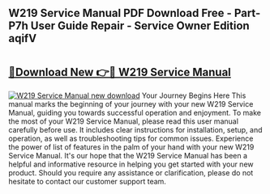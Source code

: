 ## W219 Service Manual PDF Download Free - Part-P7h User Guide Repair - Service Owner Edition aqifV

# <h2><a href="http://bc95235.oget.top/?id=W219+Service+Manual">🔗Download New 👉🔴 W219 Service Manual</a></h2>

[![W219 Service Manual new download](https://i.imgur.com/5g1atiW.png)](http://bc95235.oget.top/?id=W219+Service+Manual)
Your Journey Begins Here This manual marks the beginning of your journey with your new W219 Service Manual, guiding you towards successful operation and enjoyment. To make the most of your W219 Service Manual, please read this user manual carefully before use. It includes clear instructions for installation, setup, and operation, as well as troubleshooting tips for common issues. Experience the power of list of features in the palm of your hand with your new W219 Service Manual. It's our hope that the W219 Service Manual has been a helpful and informative resource in helping you get started with your new product. Should you require any assistance or clarification, please do not hesitate to contact our customer support team.
